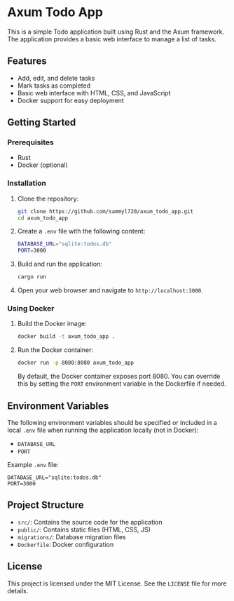 # Axum Todo App

This is a simple Todo application built using Rust and the Axum framework. The application provides a basic web interface to manage a list of tasks.

## Features

- Add, edit, and delete tasks
- Mark tasks as completed
- Basic web interface with HTML, CSS, and JavaScript
- Docker support for easy deployment

## Getting Started

### Prerequisites

- Rust
- Docker (optional)

### Installation

1. Clone the repository:

   ```sh
   git clone https://github.com/sammyl720/axum_todo_app.git
   cd axum_todo_app
   ```

2. Create a `.env` file with the following content:

   ```sh
   DATABASE_URL="sqlite:todos.db"
   PORT=3000
   ```

3. Build and run the application:

   ```sh
   cargo run
   ```

4. Open your web browser and navigate to `http://localhost:3000`.

### Using Docker

1. Build the Docker image:

   ```sh
   docker build -t axum_todo_app .
   ```

2. Run the Docker container:

   ```sh
   docker run -p 8080:8080 axum_todo_app
   ```

   By default, the Docker container exposes port 8080. You can override this by setting the `PORT` environment variable in the Dockerfile if needed.

## Environment Variables

The following environment variables should be specified or included in a local `.env` file when running the application locally (not in Docker):

- `DATABASE_URL`
- `PORT`

Example `.env` file:

```env
DATABASE_URL="sqlite:todos.db"
PORT=3000
```

## Project Structure

- `src/`: Contains the source code for the application
- `public/`: Contains static files (HTML, CSS, JS)
- `migrations/`: Database migration files
- `Dockerfile`: Docker configuration

## License

This project is licensed under the MIT License. See the `LICENSE` file for more details.
